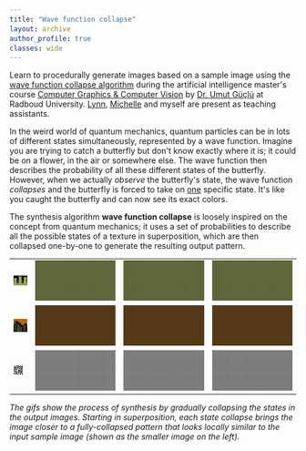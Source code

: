 ```yaml
---
title: "Wave function collapse"
layout: archive
author_profile: true
classes: wide
---
```


Learn to procedurally generate images based on a sample image using the <a href="https://github.com/mxgmn/WaveFunctionCollapse">wave function collapse algorithm</a> during the artificial intelligence master's course <a href="https://neuralcoding.nl/">Computer Graphics & Computer Vision</a> by <a href="https://www.ru.nl/en/people/guclu-u">Dr. Umut Güçlü</a> at Radboud University. <a href="https://lynnle.com/">Lynn</a>, <a href="https://www.ru.nl/personen/appel-m">Michelle</a> and myself are present as teaching assistants.  

In the weird world of quantum mechanics, quantum particles can be in lots of different states simultaneously, represented by a wave function. Imagine you are trying to catch a butterfly but don't know exactly where it is; it could be on a flower, in the air or somewhere else. The wave function then describes the probability of all these different states of the butterfly. However, when we actually <i>observe</i> the butterfly's state, the wave function <i>collapses</i> and the butterfly is forced to take on <u>one</u> specific state. It's like you caught the butterfly and can now see its exact colors.

The synthesis algorithm <b>wave function collapse</b> is loosely inspired on the concept from quantum mechanics; it uses a set of probabilities to describe all the possible states of a texture in superposition, which are then collapsed one-by-one to generate the resulting output pattern.


<table>
  <tr>
    <td><img src="/assets/images/wfc/Skyline_.png"></td>
    <td><img src="/assets/images/wfc/Skyline_1.gif"></td>
    <td><img src="/assets/images/wfc/Skyline_2.gif"></td>
    <td><img src="/assets/images/wfc/Skyline_3.gif"></td>
  </tr>
    <tr>
    <td><img src="/assets/images/wfc/Skyline2_.png"></td>
    <td><img src="/assets/images/wfc/Skyline2_1.gif"></td>
    <td><img src="/assets/images/wfc/Skyline2_2.gif"></td>
    <td><img src="/assets/images/wfc/Skyline2_3.gif"></td>
  </tr>
    <tr>
    <td><img src="/assets/images/wfc/Maze_.png"></td>
    <td><img src="/assets/images/wfc/Maze_1.gif"></td>
    <td><img src="/assets/images/wfc/Maze_2.gif"></td>
    <td><img src="/assets/images/wfc/Maze_3.gif"></td>
  </tr>
</table>

<i>The gifs show the process of synthesis by gradually collapsing the states in the output images. Starting in superposition, each state collapse brings the image closer to a fully-collapsed pattern that looks locally similar to the input sample image (shown as the smaller image on the left).</i>





